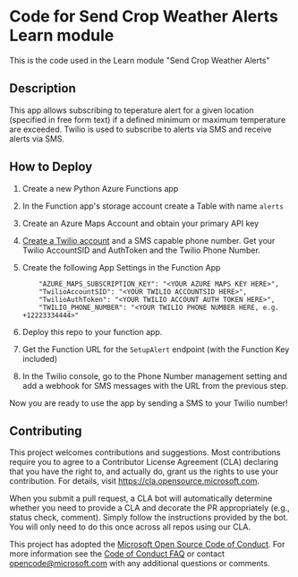 # Code for Send Crop Weather Alerts Learn module

This is the code used in the Learn module "Send Crop Weather Alerts"

## Description

This app allows subscribing to teperature alert for a given location (specified in free form text) if a defined minimum or maximum temperature are exceeded. Twilio is used to subscribe to alerts via SMS and receive alerts via SMS.

## How to Deploy

1. Create a new Python Azure Functions app
1. In the Function app's storage account create a Table with name `alerts`
1. Create an Azure Maps Account and obtain your primary API key
1. [Create a Twilio account](https://twilio.com/azure) and a SMS capable phone number. Get your Twilio AccountSID and AuthToken and the Twilio Phone Number.
1. Create the following App Settings in the Function App

    ```
        "AZURE_MAPS_SUBSCRIPTION_KEY": "<YOUR AZURE MAPS KEY HERE>",
        "TwilioAccountSID": "<YOUR TWILIO ACCOUNTSID HERE>",
        "TwilioAuthToken": "<YOUR TWILIO ACCOUNT AUTH TOKEN HERE>",
        "TWILIO_PHONE_NUMBER": "<YOUR TWILIO PHONE NUMBER HERE, e.g. +12223334444>"
    ```
1. Deploy this repo to your function app.
1. Get the Function URL for the `SetupAlert` endpoint (with the Function Key included)
1. In the Twilio console, go to the Phone Number management setting and add a webhook for SMS messages with the URL from the previous step.

Now you are ready to use the app by sending a SMS to your Twilio number!

## Contributing

This project welcomes contributions and suggestions.  Most contributions require you to agree to a
Contributor License Agreement (CLA) declaring that you have the right to, and actually do, grant us
the rights to use your contribution. For details, visit https://cla.opensource.microsoft.com.

When you submit a pull request, a CLA bot will automatically determine whether you need to provide
a CLA and decorate the PR appropriately (e.g., status check, comment). Simply follow the instructions
provided by the bot. You will only need to do this once across all repos using our CLA.

This project has adopted the [Microsoft Open Source Code of Conduct](https://opensource.microsoft.com/codeofconduct/).
For more information see the [Code of Conduct FAQ](https://opensource.microsoft.com/codeofconduct/faq/) or
contact [opencode@microsoft.com](mailto:opencode@microsoft.com) with any additional questions or comments.
